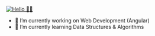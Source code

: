 [![Hello 👋🏻](https://img.techpowerup.org/200725/web-1920-1-2x.jpg)](https://github.com/ashish-sharma91)

- 🔭 I’m currently working on Web Development (Angular)
- 🌱 I’m currently learning Data Structures & Algorithms
